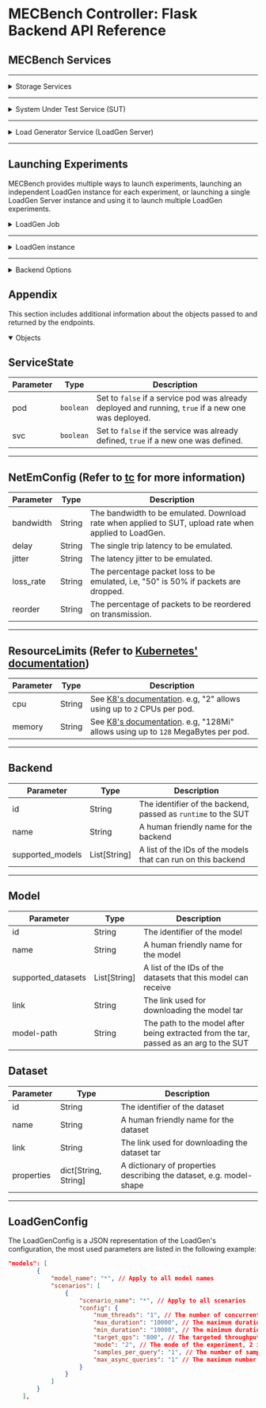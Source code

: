 # MECBench Controller: Flask Backend API Reference

## **MECBench Services**
---

<details>
<summary>Storage Services</summary>

## Storage Services

MECBench uses two storage services: MECStore to store the results of the experiments and any configuration, CIFSS to store small blobs (LoadGen configuration files) to be used by the experiments.
### HTTP Request
`POST` /init_storage

Ensures that both the storage **services** and **pods** are deployed and running. If the storage service pods are not deployed, they will be deployed using the images specified in the `backend_config.json` under the names `cifss_image` and `storage_image`.

### Path Parameters
This endpoint has no path parameters.

### Body Parameters
This endpoint has no body parameters.


### Response

| Code | Description       |
| ---- | ----------------- |
| 200  | Request Succeeded |

### Response Body

| Parameter | Type                            | Description                       |
| --------- | ------------------------------- | --------------------------------- |
| cifss     | [`ServiceState`](#servicestate) | The state of the CIFSS service    |
| storage   | [`ServiceState`](#servicestate) | The state of the MECStore service |



</details>

---

<details>
<summary>System Under Test Service (SUT) </summary>

## System Under Test Service (SUT)
MECBench's SUT is deployed as a service and a pod, with plans to deploy multiple pods behind a load balancer. 
### HTTP Request
`POST` /sut

Ensures that both the SUT service and its pod are deployed. If a previous SUT pod was deployed, it will be deleted and a new one will be deployed using the image specified in the `backend_config.json` under the name `sut_image` with the configuration provided in the request's body.

### Path Parameters
This endpoint has no path parameters.


### Body Parameters
| Parameter      | Type                                                                  | Required | Description                                                                                      |
| -------------- | --------------------------------------------------------------------- | -------- | ------------------------------------------------------------------------------------------------ |
| node_selectors | `dict`                                                                | No       | A dictionary of node selectors used for selecting which node to deploy the SUT pods on.          |
| netem          | [`NetEmConfig`](#netemconfig-refer-to-tc-for-more-information)        | No       | The network emulation parameters sent to the network emulation module (TC). for the server-side. |
| limits         | [`ResourceLimits`](#resourcelimits-refer-to-kubernetes-documentation) | No       | The resource limits applied on the SUT pods.                                                     |
| args           | `list`                                                                | No       | A list of arguments to be passed to the SUT image.                                               |

### Response

| Code | Description       |
| ---- | ----------------- |
| 200  | Request Succeeded |

### Response Body

| Parameter | Type                            | Description                                                                        |
| --------- | ------------------------------- | ---------------------------------------------------------------------------------- |
| sut       | [`ServiceState`](#servicestate) | The state of the SUT service. The {pod} parameters is expected to be set to `true` |

</details>

---

<details>
<summary>Load Generator Service (LoadGen Server) </summary>

## Load Generator Service (LoadGen Server)
MECBench's LoadGen **Server/Service** is deployed as a service and a pod, launching a service that can be contacted to start a LoadGen instance on the same pod.

### HTTP Request
`POST` /lg_server
Ensures that both the SUT service and its pod are deployed. If a previous LoadGen Service pod was deployed, it will be deleted and a new one will be deployed using the image specified in the `backend_config.json` under the name `loadgen_server_image` with the configuration provided in the request's body.

### Path Parameters
This endpoint has no path parameters.


### Body Parameters
| Parameter | Type                                                           | Required | Description                                                                                      |
| --------- | -------------------------------------------------------------- | -------- | ------------------------------------------------------------------------------------------------ |
| netem     | [`NetEmConfig`](#netemconfig-refer-to-tc-for-more-information) | No       | The network emulation parameters sent to the network emulation module (TC), for the client-side. |
| args      | `list`                                                         | No       | A list of arguments to be passed to the LoadGen Server image.                                    |


### Response

| Code | Description       |
| ---- | ----------------- |
| 200  | Request Succeeded |

### Response Body

| Parameter | Type                            | Description                                                                             |
| --------- | ------------------------------- | --------------------------------------------------------------------------------------- |
| lg_server | [`ServiceState`](#servicestate) | The state of the LoadGen service. The {pod} parameters is expected to be set to `true`. |

---
</details>

---
## Launching Experiments
MECBench provides multiple ways to launch experiments, launching an independent LoadGen instance for each experiment, or launching a single LoadGen Server instance and using it to launch multiple LoadGen experiments. 

<details>
<summary>LoadGen Job </summary>

## LoadGen Job
A LoadGen Job is a single LoadGen instance running a single experiment on an independent pod. This takes longer to finish due to the time it takes to deplay a new pod and fetch the dataset on each run.

### HTTP Request
`POST` /start/{eid}/{selector}

### Path Parameters
| Parameter | Description                                                                                                   |
| --------- | ------------------------------------------------------------------------------------------------------------- |
| eid       | The experiment's identifier, used to group related jobs in the storage service.                               |
| selector  | The job's identifier in the experiment, mostly used to indicate the number of clients running during the job. |


### Body Parameters
| Parameter  | Type                                                           | Required | Description                                                                                                            |
| ---------- | -------------------------------------------------------------- | -------- | ---------------------------------------------------------------------------------------------------------------------- |
| models     | List[[LoadGenConfig](#loadgenconfig)]                          | Yes      | The configurations for different models in the experiment.                                                             |
| dataset_id | String                                                         | Yes      | The dataset's identifier in the blob storage, currently the S3 storage link, e.g., `s3://mlperf-cocodatasets/300.tar`. |
| scenario   | String                                                         | Yes      | The scenario to run the experiment on. Refer to LoadGen's scenarios for more details.                                  |
| repeats    | Integer                                                        | No       | The number of times to repeat the experiment.                                                                          |
| netem      | [`NetEmConfig`](#netemconfig-refer-to-tc-for-more-information) | No       | The network emulation parameters sent to the network emulation module (TC), for the client-side.                       |

### Response

| Code | Description      |
| ---- | ---------------- |
| 200  | Experiment Done. |
| 500  | Error.           |

### Response Body
This endpoint returns an empty body.


</details>

---

<details>
<summary>LoadGen instance</summary>

## LoadGen instance
A LoadGen instance is a single LoadGen process ran by the LoadGen Server. This is faster than the LoadGen Job, as it doesn't require deploying a new pod for each experiment, but it requires the LoadGen Server to be running. The network emulation parameters are applied on the LoadGen Server, and the LoadGen instance will **inherit** the network emulation parameters from the LoadGen Server.

### HTTP Request
`POST` /lg_job/{eid}/{selector}


### Path Parameters
| Parameter | Description                                                                                                   |
| --------- | ------------------------------------------------------------------------------------------------------------- |
| eid       | The experiment's identifier, used to group related jobs in the storage service.                               |
| selector  | The job's identifier in the experiment, mostly used to indicate the number of clients running during the job. |


### Body Parameters
| Parameter  | Type                | Required | Description                                                                                                            |
| ---------- | ------------------- | -------- | ---------------------------------------------------------------------------------------------------------------------- |
| models     | List[LoadGenConfig] | Yes      | The configurations for different models in the experiment.                                                             |
| dataset_id | String              | Yes      | The dataset's identifier in the blob storage, currently the S3 storage link, e.g., `s3://mlperf-cocodatasets/300.tar`. |
| scenario   | String              | Yes      | The scenario to run the experiment on. Refer to LoadGen's scenarios for more details.                                  |
| repeats    | Integer             | No       | The number of times to repeat the experiment.                                                                          |

### Response

| Code | Description      |
| ---- | ---------------- |
| 200  | Experiment Done. |
| 500  | Error.           |

### Response Body
This endpoint returns an empty body.


</details>

---

<details>
<summary>Backend Options</summary>

## Backends

### HTTP Request
`GET` /backends
This endpoint returns a list of the available backends for the SUT, their parameters can be passed as arguments to the [SUT](#system-under-test-service-sut).

### Path Parameters
This endpoint has no path parameters.

### Body Parameters
This endpoint has no body parameters.
### Response

| Code | Description |
| ---- | ----------- |
| 200  | Success.    |
| 500  | Error.      |

### Response Body
| Parameter | Type                        | Description                                        |
| --------- | --------------------------- | -------------------------------------------------- |
| backends  | List[[`Backend`](#backend)] | A list of available backends, empty on `500 ERROR` |

## Datasets


### HTTP Request
`GET` /datasets
This endpoint returns a list of the available datasets for the LoadGen, their links and parameters can be passed as arguments to the [SUT](#system-under-test-service-sut) and the [LoadGen](#loadgen-job).

### Path Parameters
This endpoint has no path parameters.

### Body Parameters
This endpoint has no body parameters.
### Response

| Code | Description |
| ---- | ----------- |
| 200  | Success.    |
| 500  | Error.      |

### Response Body
| Parameter | Type                        | Description                                        |
| --------- | --------------------------- | -------------------------------------------------- |
| datasets  | List[[`Dataset`](#dataset)] | A list of available datasets, empty on `500 ERROR` |

## Models
`GET` /models
This endpoint returns a list of the available models for the SUT, their links and parameters can be passed as arguments to the [SUT](#system-under-test-service-sut).

### Path Parameters
This endpoint has no path parameters.

### Body Parameters
This endpoint has no body parameters.
### Response

| Code | Description |
| ---- | ----------- |
| 200  | Success.    |
| 500  | Error.      |

### Response Body
| Parameter | Type                        | Description                                        |
| --------- | --------------------------- | -------------------------------------------------- |
| models  | List[[`Model`](#model)] | A list of available models, empty on `500 ERROR` |

</details

---

## Appendix
This section includes additional information about the objects passed to and returned by the endpoints.

<details open="open">
<summary>Objects</summary>

## **ServiceState**
| Parameter | Type      | Description                                                                                         |
| --------- | --------- | --------------------------------------------------------------------------------------------------- |
| pod       | `boolean` | Set to `false` if a service pod was already deployed and running, `true` if a new one was deployed. |
| svc       | `boolean` | Set to `false` if the service was already defined, `true` if a new one was defined.                 |

---

## **NetEmConfig** (Refer to [tc](https://wiki.linuxfoundation.org/networking/netem) for more information)
| Parameter | Type   | Description                                                                                           |
| --------- | ------ | ----------------------------------------------------------------------------------------------------- |
| bandwidth | String | The bandwidth to be emulated. Download rate when applied to SUT, upload rate when applied to LoadGen. |
| delay     | String | The single trip latency to be emulated.                                                               |
| jitter    | String | The latency jitter to be emulated.                                                                    |
| loss_rate | String | The percentage packet loss to be emulated, i.e, "50" is 50% if packets are dropped.                   |
| reorder   | String | The percentage of packets to be reordered on transmission.                                            |

---
## **ResourceLimits** (Refer to [Kubernetes' documentation](https://kubernetes.io/docs/concepts/configuration/manage-resources-containers/))
| Parameter | Type   | Description                                                                                                                                                        |
| --------- | ------ | ------------------------------------------------------------------------------------------------------------------------------------------------------------------ |
| cpu       | String | See [K8's documentation](https://kubernetes.io/docs/concepts/configuration/manage-resources-containers/). e.g, "2" allows using up to `2` CPUs per pod.            |
| memory    | String | See [K8's documentation](https://kubernetes.io/docs/concepts/configuration/manage-resources-containers/). e.g, "128Mi" allows using up to `128` MegaBytes per pod. |

--- 

## **Backend** 
| Parameter        | Type         | Description                                                   |
| ---------------- | ------------ | ------------------------------------------------------------- |
| id               | String       | The identifier of the backend, passed as `runtime` to the SUT |
| name             | String       | A human friendly name for the backend                         |
| supported_models | List[String] | A list of the IDs of the models that can run on this backend  |

--- 
## **Model** 
| Parameter          | Type         | Description                                                                           |
| ------------------ | ------------ | ------------------------------------------------------------------------------------- |
| id                 | String       | The identifier of the model                                                           |
| name               | String       | A human friendly name for the model                                                   |
| supported_datasets | List[String] | A list of the IDs of the datasets that this model can receive                         |
| link               | String       | The link used for downloading the model tar                                           |
| model-path         | String       | The path to the model after being extracted from the tar, passed as an arg to the SUT |

## **Dataset** 
| Parameter  | Type                 | Description                                                         |
| ---------- | -------------------- | ------------------------------------------------------------------- |
| id         | String               | The identifier of the dataset                                       |
| name       | String               | A human friendly name for the dataset                               |
| link       | String               | The link used for downloading the dataset tar                       |
| properties | dict[String, String] | A dictionary of properties describing the dataset, e.g. model-shape |

--- 




## **LoadGenConfig**
The LoadGenConfig is a JSON representation of the LoadGen's configuration, the most used parameters are listed in the following example:

```json
"models": [
        {
            "model_name": "*", // Apply to all model names
            "scenarios": [
                {
                    "scenario_name": "*", // Apply to all scenarios
                    "config": {
                        "num_threads": "1", // The number of concurrent clients
                        "max_duration": "10000", // The maximum duration of the experiment in milliseconds
                        "min_duration": "10000", // The minimum duration of the experiment in milliseconds
                        "target_qps": "800", // The targeted throughput in queries per second in the MultiStream Scenario PER CLIENT
                        "mode": "2", // The mode of the experiment, 2 is PerformanceOnly
                        "samples_per_query": "1", // The number of samples to send per query
                        "max_async_queries": "1" // The maximum number of concurrent queries per client 
                    }
                }
            ]
        }
    ],
```
</details>
